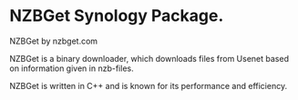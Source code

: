 # NZBGet Synology Package.

NZBGet by nzbget.com

NZBGet is a binary downloader, which downloads files from Usenet based on information given in nzb-files.

NZBGet is written in C++ and is known for its performance and efficiency.
